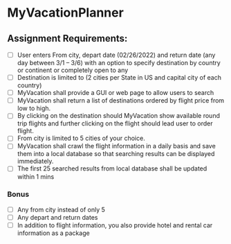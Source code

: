 # MyVacationPlanner

## Assignment Requirements:
- [ ] User enters From city, depart date (02/26/2022) and return date (any day between 3/1 – 3/6) with an option to specify destination by country or continent or completely open to any
- [ ] Destination is limited to (2 cities per State in US and capital city of each country)
- [ ] MyVacation shall provide a GUI or web page to allow users to search
- [ ] MyVacation shall return a list of destinations ordered by flight price from low to high.
- [ ] By clicking on the destination should MyVacation show available round trip flights and further clicking on the flight should lead user to order flight.
- [ ] From city is limited to 5 cities of your choice.
- [ ] MyVacation shall crawl the flight information in a daily basis and save them into a local database so that searching results can be displayed immediately.
- [ ] The first 25 searched results from local database shall be updated within 1 mins

### Bonus
- [ ] Any from city instead of only 5 
- [ ] Any depart and return dates
- [ ] In addition to flight information, you also provide hotel and rental car information as a package